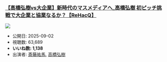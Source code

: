 ### [【高橋弘樹vs大企業】新時代のマスメディアへ_高橋弘樹 初ピッチ挑戦で大企業と協業なるか？【ReHacQ】](https://www.youtube.com/watch?v=FC0PzLb1saY)
[![](https://img.youtube.com/vi/FC0PzLb1saY/sddefault.jpg)](https://www.youtube.com/watch?v=FC0PzLb1saY)
-   公開日: 2025-09-02
-   視聴数: 63,689
-   **いいね数: 1,138**
-   出演者: [斎藤祐馬](/rehacq_fan/people/斎藤祐馬 "wikilink"), [高橋弘樹](/rehacq_fan/people/高橋弘樹 "wikilink")
